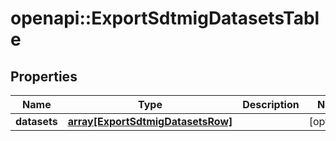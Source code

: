 # openapi::ExportSdtmigDatasetsTable


## Properties
Name | Type | Description | Notes
------------ | ------------- | ------------- | -------------
**datasets** | [**array[ExportSdtmigDatasetsRow]**](ExportSdtmigDatasetsRow.md) |  | [optional] 


